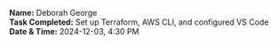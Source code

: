 **Name:** Deborah George  
**Task Completed:** Set up Terraform, AWS CLI, and configured VS Code  
**Date & Time:** 2024-12-03, 4:30 PM  

